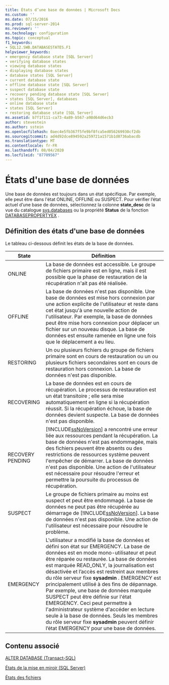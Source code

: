 ```yaml
---
title: États d’une base de données | Microsoft Docs
ms.custom: ''
ms.date: 07/15/2016
ms.prod: sql-server-2014
ms.reviewer: ''
ms.technology: configuration
ms.topic: conceptual
f1_keywords:
- SQL12.SWB.DATABASESTATES.F1
helpviewer_keywords:
- emergency database state [SQL Server]
- verifying database states
- viewing database states
- displaying database states
- database states [SQL Server]
- current database state
- offline database state [SQL Server]
- suspect database state
- recovery pending database state [SQL Server]
- states [SQL Server], databases
- online database state
- states [SQL Server]
- restoring database state [SQL Server]
ms.assetid: b7f1f111-ca73-4a89-b567-a98d64d6ecb3
author: stevestein
ms.author: sstein
ms.openlocfilehash: 0aec4e5fb367f5fe9bf8fca5ed056269930cf2db
ms.sourcegitcommit: ad4d92dce894592a259721a1571b1d8736abacdb
ms.translationtype: MT
ms.contentlocale: fr-FR
ms.lasthandoff: 08/04/2020
ms.locfileid: "87709567"
---
```

# <a name="database-states"></a>États d'une base de données
  Une base de données est toujours dans un état spécifique. Par exemple, elle peut être dans l'état ONLINE, OFFLINE ou SUSPECT. Pour vérifier l’état actuel d’une base de données, sélectionnez la colonne **state_desc** de la vue du catalogue [sys.databases](/sql/relational-databases/system-catalog-views/sys-databases-transact-sql) ou la propriété **Status** de la fonction [DATABASEPROPERTYEX](/sql/t-sql/functions/databasepropertyex-transact-sql) .  
  
## <a name="database-state-definitions"></a>Définition des états d'une base de données  
 Le tableau ci-dessous définit les états de la base de données.  
  
|State|Définition|  
|-----------|----------------|  
|ONLINE|La base de données est accessible. Le groupe de fichiers primaire est en ligne, mais il est possible que la phase de restauration de la récupération n'ait pas été réalisée.|  
|OFFLINE|La base de données n'est pas disponible. Une base de données est mise hors connexion par une action explicite de l'utilisateur et reste dans cet état jusqu'à une nouvelle action de l'utilisateur. Par exemple, la base de données peut être mise hors connexion pour déplacer un fichier sur un nouveau disque. La base de données est ensuite ramenée en ligne une fois que le déplacement a eu lieu.|  
|RESTORING|Un ou plusieurs fichiers du groupe de fichiers primaire sont en cours de restauration ou un ou plusieurs fichiers secondaires sont en cours de restauration hors connexion. La base de données n'est pas disponible.|  
|RECOVERING|La base de données est en cours de récupération. Le processus de restauration est un état transitoire ; elle sera mise automatiquement en ligne si la récupération réussit. Si la récupération échoue, la base de données devient suspecte. La base de données n'est pas disponible.|  
|RECOVERY PENDING|[!INCLUDE[ssNoVersion](../../../includes/ssnoversion-md.md)] a rencontré une erreur liée aux ressources pendant la récupération. La base de données n'est pas endommagée, mais des fichiers peuvent être absents ou des restrictions de ressources système peuvent l'empêcher de démarrer. La base de données n'est pas disponible. Une action de l'utilisateur est nécessaire pour résoudre l'erreur et permettre la poursuite du processus de récupération.|  
|SUSPECT|Le groupe de fichiers primaire au moins est suspect et peut être endommagé. La base de données ne peut pas être récupérée au démarrage de [!INCLUDE[ssNoVersion](../../../includes/ssnoversion-md.md)]. La base de données n'est pas disponible. Une action de l'utilisateur est nécessaire pour résoudre le problème.|  
|EMERGENCY|L'utilisateur a modifié la base de données et défini son état sur EMERGENCY. La base de données est en mode mono-utilisateur et peut être réparée ou restaurée. La base de données est marquée READ_ONLY, la journalisation est désactivée et l’accès est restreint aux membres du rôle serveur fixe **sysadmin** . EMERGENCY est principalement utilisé à des fins de dépannage. Par exemple, une base de données marquée SUSPECT peut être définie sur l'état EMERGENCY. Ceci peut permettre à l'administrateur système d'accéder en lecture seule à la base de données. Seuls les membres du rôle serveur fixe **sysadmin** peuvent définir l’état EMERGENCY pour une base de données.|  
  
## <a name="related-content"></a>Contenu associé  
 [ALTER DATABASE &#40;Transact-SQL&#41;](/sql/t-sql/statements/alter-database-transact-sql)  
  
 [États de la mise en miroir &#40;SQL Server&#41;](../../database-engine/database-mirroring/mirroring-states-sql-server.md)  
  
 [États des fichiers](file-states.md)  
  
  
